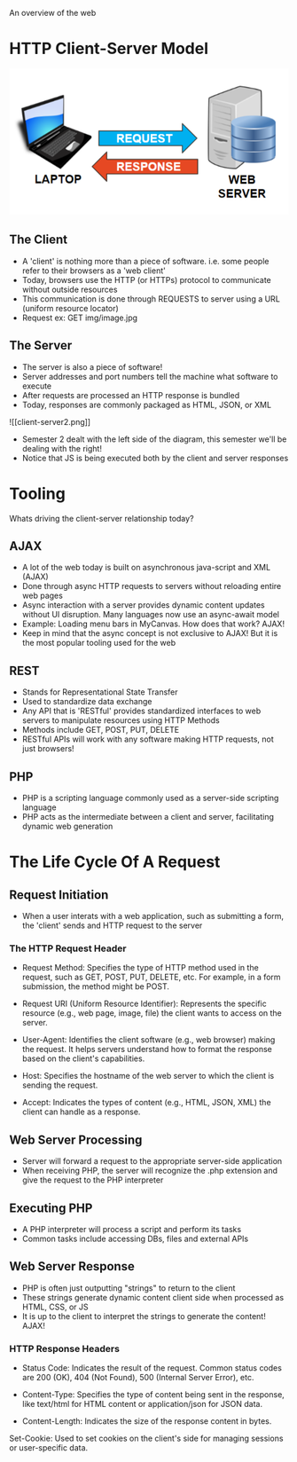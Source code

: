 An overview of the web
# HTTP Client-Server Model
![client-server.png](client-server.png)
## The Client
- A 'client' is nothing more than a piece of software. i.e. some people refer to their browsers as a 'web client'
- Today, browsers use the HTTP (or HTTPs) protocol to communicate without outside resources
- This communication is done through REQUESTS to server using a URL (uniform resource locator)
- Request ex: GET img/image.jpg

## The Server
- The server is also a piece of software!
- Server addresses and port numbers tell the machine what software to execute
- After requests are processed an HTTP response is bundled
- Today, responses are commonly packaged as HTML, JSON, or XML

![[client-server2.png]]

- Semester 2 dealt with the left side of the diagram, this semester we'll be dealing with the right!
- Notice that JS is being executed both by the client and server responses
#  Tooling
Whats driving the client-server relationship today?
## AJAX

- A lot of the web today is built on asynchronous java-script and XML (AJAX)
- Done through async HTTP requests to servers without reloading entire web pages
- Async interaction with a server provides dynamic content updates without UI disruption. Many languages now use an async-await model 
- Example: Loading menu bars in MyCanvas. How does that work? AJAX! 
- Keep in mind that the async concept is not exclusive to AJAX! But it is the most popular tooling used for the web

## REST
- Stands for Representational State Transfer
- Used to standardize data exchange
- Any API that is 'RESTful' provides standardized interfaces to web servers to manipulate resources using HTTP Methods
- Methods include GET, POST, PUT, DELETE
- RESTful APIs will work with any software making HTTP requests, not just browsers!

## PHP
- PHP is a scripting language commonly used as a server-side scripting language
- PHP acts as the intermediate between a client and server, facilitating dynamic web generation 

# The Life Cycle Of A Request

## Request Initiation

- When a user interats with a web application, such as submitting a form, the 'client' sends and HTTP request to the server
### The HTTP Request Header

- Request Method: Specifies the type of HTTP method used in the request, such as GET, POST, PUT, DELETE, etc. For example, in a form submission, the method might be POST.

 - Request URI (Uniform Resource Identifier): Represents the specific resource (e.g., web page, image, file) the client wants to access on the server.

- User-Agent: Identifies the client software (e.g., web browser) making the request. It helps servers understand how to format the response based on the client's capabilities.

- Host: Specifies the hostname of the web server to which the client is sending the request.

- Accept: Indicates the types of content (e.g., HTML, JSON, XML) the client can handle as a response.

## Web Server Processing

- Server will forward a request to the appropriate server-side application
- When receiving PHP, the server will recognize the .php extension and give the request to the PHP interpreter

## Executing PHP 

- A PHP interpreter will process a script and perform its tasks
- Common tasks include accessing DBs, files and external APIs

## Web Server Response

 - PHP is often just outputting "strings" to return to the client
- These strings generate dynamic content client side when processed as HTML, CSS, or JS
- It is up to the client to interpret the strings to generate the content! AJAX!
### HTTP Response Headers

- Status Code: Indicates the result of the request. Common status codes are 200 (OK), 404 (Not Found), 500 (Internal Server Error), etc.

- Content-Type: Specifies the type of content being sent in the response, like text/html for HTML content or application/json for JSON data.

- Content-Length: Indicates the size of the response content in bytes.

Set-Cookie: Used to set cookies on the client's side for managing sessions or user-specific data.



